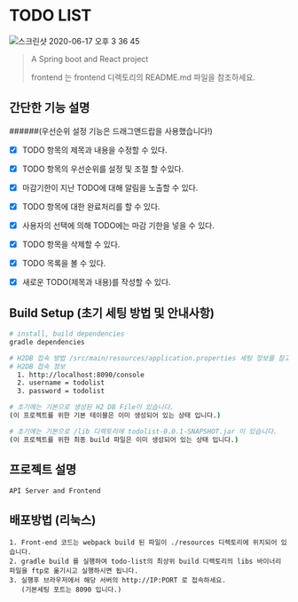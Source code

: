 # TODO LIST

![스크린샷 2020-06-17 오후 3 36 45](https://user-images.githubusercontent.com/45628770/84863857-a3610a80-b0b0-11ea-93cc-d3c03f56503c.png)

> A Spring boot and React project
>
> frontend 는 frontend 디렉토리의 README.md 파일을 참조하세요.


## 간단한 기능 설명
######(우선순위 설정 기능은 드래그앤드랍을 사용했습니다!)
- [x] TODO 항목의 제목과 내용을 수정할 수 있다.
- [x] TODO 항목의 우선순위를 설정 및 조절 할 수있다.
- [x] 마감기한이 지난 TODO에 대해 알림을 노출할 수 있다.
- [x] TODO 항목에 대한 완료처리를 할 수 있다.
- [x] 사용자의 선택에 의해 TODO에는 마감 기한을 넣을 수 있다.
- [x] TODO 항목을 삭제할 수 있다.
- [x] TODO 목록을 볼 수 있다.
- [x] 새로운 TODO(제목과 내용)를 작성할 수 있다.


## Build Setup (초기 세팅 방법 및 안내사항)

``` bash
# install, build dependencies
gradle dependencies

# H2DB 접속 방법 /src/main/resources/application.properties 세팅 정보를 참고하십시오.
# H2DB 접속 정보
  1. http://localhost:8090/console
  2. username = todolist
  3. password = todolist

# 초기에는 기본으로 생성된 H2 DB File이 있습니다.
(이 프로젝트를 위한 기본 테이블은 이미 생성되어 있는 상태 입니다.)

# 초기에는 기본으로 /lib 디렉토리에 todolist-0.0.1-SNAPSHOT.jar 이 있습니다.
(이 프로젝트를 위한 최종 build 파일은 이미 생성되어 있는 상태 입니다.)

```

## 프로젝트 설명
```
API Server and Frontend
```

## 배포방법 (리눅스)
```
1. Front-end 코드는 webpack build 된 파일이 ./resources 디렉토리에 위치되어 있습니다.
2. gradle build 를 실행하여 todo-list의 최상위 build 디렉토리의 libs 바이너리 파일을 ftp로 옮기시고 실행하시면 됩니다.
3. 실행후 브라우저에서 해당 서버의 http://IP:PORT 로 접속하세요.
   (기본세팅 포트는 8090 입니다.)
```
